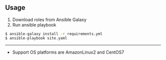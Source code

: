 # 

## Usage

1. Download roles from Ansible Galaxy
2. Run ansible playbook

```bash
$ ansible-galaxy install -r requirements.yml
$ ansible-playbook site.yaml
```

---

- Support OS platforms are AmazonLinux2 and CentOS7
